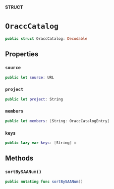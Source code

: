 **STRUCT**

# `OraccCatalog`

```swift
public struct OraccCatalog: Decodable
```

## Properties
### `source`

```swift
public let source: URL
```

### `project`

```swift
public let project: String
```

### `members`

```swift
public let members: [String: OraccCatalogEntry]
```

### `keys`

```swift
public lazy var keys: [String] =
```

## Methods
### `sortBySAANum()`

```swift
public mutating func sortBySAANum()
```
